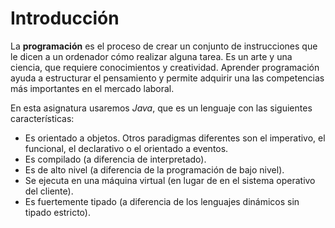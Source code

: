 # Introducción

La **programación** es el proceso de crear un conjunto de instrucciones que le dicen a un ordenador cómo realizar alguna tarea. Es un arte y una ciencia, que requiere conocimientos y creatividad. Aprender programación ayuda a estructurar el pensamiento y permite adquirir una las competencias más importantes en el mercado laboral. 

En esta asignatura usaremos *Java*, que es un lenguaje con las siguientes características: 
* Es orientado a objetos. Otros paradigmas diferentes son el imperativo, el funcional, el declarativo o el orientado a eventos. 
* Es compilado (a diferencia de interpretado). 
* Es de alto nivel (a diferencia de la programación de bajo nivel). 
* Se ejecuta en una máquina virtual (en lugar de en el sistema operativo del cliente). 
* Es fuertemente tipado (a diferencia de los lenguajes dinámicos sin tipado estricto). 